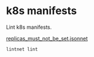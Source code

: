 # k8s manifests

Lint k8s manifests.

[replicas_must_not_be_set.jsonnet](replicas_must_not_be_set.jsonnet)

```sh
lintnet lint
```
